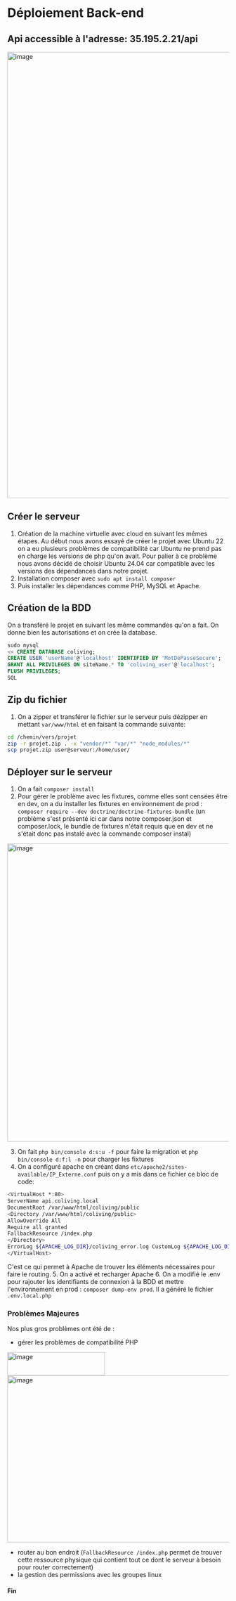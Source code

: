 # Déploiement Back-end

## Api accessible à l'adresse: 35.195.2.21/api

<img width="1918" height="1016" alt="image" src="https://github.com/user-attachments/assets/05859eb9-939e-4439-a7e5-bba72ef62108" />


## Créer le serveur 
1. Création de la machine virtuelle avec cloud en suivant les mêmes étapes. Au début nous avons essayé de créer le projet avec Ubuntu 22 on a eu plusieurs problèmes de compatibilité car Ubuntu ne prend pas en charge les versions de php qu'on avait. Pour palier à  ce problème nous avons décidé de choisir Ubuntu 24.04  car compatible avec les versions des dépendances dans notre projet.
2. Installation composer avec `sudo apt install composer`
3. Puis installer les dépendances comme PHP, MySQL et Apache.
## Création de la BDD
On a transfèré le projet en suivant les même commandes qu'on a fait. On donne bien les autorisations et on crée la database.
```sql
sudo mysql 
<< CREATE DATABASE coliving; 
CREATE USER 'userName'@'localhost' IDENTIFIED BY 'MotDePasseSecure'; 
GRANT ALL PRIVILEGES ON siteName.* TO 'coliving_user'@'localhost'; 
FLUSH PRIVILEGES; 
SQL
```
## Zip du fichier
1. On a zipper et transférer le fichier sur le serveur puis dézipper en mettant `var/www/html` et en faisant la commande suivante:
```bash 
cd /chemin/vers/projet 
zip -r projet.zip . -x "vendor/*" "var/*" "node_modules/*" 
scp projet.zip user@serveur:/home/user/
```
## Déployer sur le serveur
1. On a fait `composer install`
2. Pour gérer le problème avec les fixtures, comme elles sont censées être en dev, on a du installer les fixtures en environnement de prod : `composer require --dev doctrine/doctrine-fixtures-bundle` (un problème s'est présenté ici car dans notre composer.json et composer.lock, le bundle de fixtures n'était requis que en dev et ne s'était donc pas instalé avec la commande composer instal)
<img width="1455" height="679" alt="image" src="https://github.com/user-attachments/assets/f4aa76f5-dff5-47de-8481-114d8107bb01" />

3. On fait `php bin/console d:s:u -f` pour faire la migration et `php bin/console d:f:l -n` pour charger les fixtures 
4. On a configuré apache en créant dans `etc/apache2/sites-available/IP_Externe.conf` puis on y a mis dans ce fichier ce bloc de code: 
```bash
<VirtualHost *:80>
ServerName api.coliving.local 
DocumentRoot /var/www/html/coliving/public 
<Directory /var/www/html/coliving/public> 
AllowOverride All 
Require all granted
FallbackResource /index.php
</Directory>
ErrorLog ${APACHE_LOG_DIR}/coliving_error.log CustomLog ${APACHE_LOG_DIR}/coliving_access.log combined 
</VirtualHost>
```
C'est ce qui permet  à Apache de trouver les éléments nécessaires pour faire le routing.
5. On a activé et recharger Apache 
6. On a modifié le .env pour rajouter les identifiants de connexion à la BDD et mettre l'environnement en prod : `composer dump-env prod`. Il a généré le fichier `.env.local.php` 

### Problèmes Majeures
Nos plus gros problèmes ont été de :
- gérer les problèmes de compatibilité PHP 
<img width="222" height="53" alt="image" src="https://github.com/user-attachments/assets/3246e91f-8179-4bd6-8908-1ac3b641a26e" />
<img width="1473" height="380" alt="image" src="https://github.com/user-attachments/assets/c133b27b-c1fc-421a-a205-1daad1890f60" />

- router au bon endroit (`FallbackResource /index.php` permet de trouver cette ressource physique qui contient tout ce dont le serveur à besoin pour router correctement)
- la gestion des permissions avec les groupes linux
  
#### Fin 
